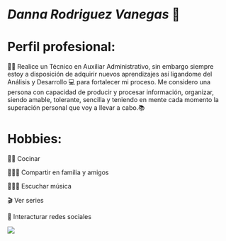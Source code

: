 # ***Danna Rodriguez Vanegas*** :wave:

# Perfil profesional: 

:woman_technologist: Realice un Técnico en Auxiliar Administrativo, sin embargo siempre estoy a disposición de adquirir nuevos aprendizajes así ligandome del Análisis y Desarrollo :computer: para fortalecer mi proceso. Me considero una persona con capacidad de producir y procesar información, organizar, siendo amable, tolerante, sencilla y teniendo en mente cada momento la superación personal que voy a llevar a cabo.:books: 

# Hobbies:

:woman_cook: Cocinar 

:family_woman_woman_boy: Compartir en familia y amigos 

:family_woman_woman_boy: Escuchar música 

:clapper: Ver series 

:iphone: Interacturar redes sociales 

<img src= "https://github.com/DannaRv/Personal/blob/master/Img.jpg"> 

